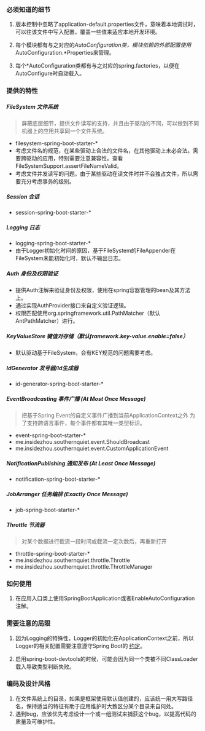 ### 必须知道的细节
1. 版本控制中忽略了application-default.properties文件，意味着本地调试时，可以往该文件中写入配置，覆盖一些值来适应本地开发环境。

1. 每个模块都有与之对应的*AutoConfiguration类，模块依赖的外部配置使用*AutoConfiguration.*Properties来管理。

1. 每个*AutoConfiguration类都有与之对应的spring.factories，以便在AutoConfigure时自动载入。


### 提供的特性
##### FileSystem 文件系统  

> 屏蔽底层细节，提供文件读写的支持，并且由于驱动的不同，可以做到不同机器上的应用共享同一个文件系统。

- filesystem-spring-boot-starter-*
- 考虑文件名的规范，在某些驱动上合法的文件名，在其他驱动上未必合法。需要跨驱动的应用，特别需要注意兼容性。查看FileSystemSupport.assertFileNameValid。
- 考虑文件并发读写的问题。由于某些驱动在读文件时并不会独占文件，所以需要充分考虑事务的级别。

##### Session 会话  

- session-spring-boot-starter-*

##### Logging 日志

- logging-spring-boot-starter-*
- 由于Logger初始化时间的原因，基于FileSystem的FileAppender在FileSystem未能初始化时，默认不输出日志。
    
##### Auth 身份及权限验证

- 提供Auth注解来验证身份及权限，使用在spring容器管理的bean及其方法上。
- 通过实现AuthProvider接口来自定义验证逻辑。
- 权限匹配使用org.springframework.util.PathMatcher（默认AntPathMatcher）进行。

##### KeyValueStore 键值对存储（默认framework.key-value.enable=false）

- 默认驱动基于FileSystem，会有KEY规范的问题需要考虑。
    
##### IdGenerator 发号器/Id生成器

- id-generator-spring-boot-starter-*
    
##### EventBroadcasting 事件广播 (At Most Once Message)

> 把基于Spring Event的自定义事件广播到当前ApplicationContext之外
> 为了支持跨语言事件，每个事件都有其唯一类型标识。

- event-spring-boot-starter-*
- me.insidezhou.southernquiet.event.ShouldBroadcast
- me.insidezhou.southernquiet.event.CustomApplicationEvent
    
##### NotificationPublishing 通知发布 (At Least Once Message)

- notification-spring-boot-starter-*
    
##### JobArranger 任务编排 (Exactly Once Message)

- job-spring-boot-starter-*

##### Throttle 节流器  

> 对某个数据进行截流一段时间或截流一定次数后，再重新打开

- throttle-spring-boot-starter-*
- me.insidezhou.southernquiet.throttle.Throttle
- me.insidezhou.southernquiet.throttle.ThrottleManager


### 如何使用
1. 在应用入口类上使用SpringBootApplication或者EnableAutoConfiguration注解。


### 需要注意的局限
1. 因为Logging的特殊性，Logger的初始化在ApplicationContext之前，所以Logger的相关配置需要注意遵守Spring Boot的
[约定](https://docs.spring.io/spring-boot/docs/2.0.6.RELEASE/reference/htmlsingle/#boot-features-custom-log-configuration)。

1. 启用spring-boot-devtools的时候，可能会因为同一个类被不同ClassLoader载入导致类型判断失败。


### 编码及设计风格
1. 在文件系统上的目录，如果是框架使用默认值创建的，应该统一用大写路径名，保持适当的特征有助于应用维护时大致区分某个目录来自何处。
1. 遇到bug，应该优先考虑设计一个或一组测试来捕获这个bug，以提高代码的质量及可维护性。
